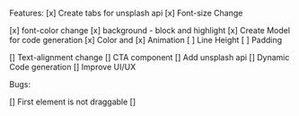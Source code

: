 Features:
[x] Create tabs for unsplash api
[x] Font-size Change 

[x] font-color change
[x] background - block and highlight
[x] Create Model for code generation
[x] Color and 
[x] Animation 
[ ] Line Height
[ ] Padding 


[] Text-alignment change 
[] CTA component
[] Add unsplash api
[] Dynamic Code generation
[] Improve UI/UX


Bugs: 

[] First element is not draggable 
[] 